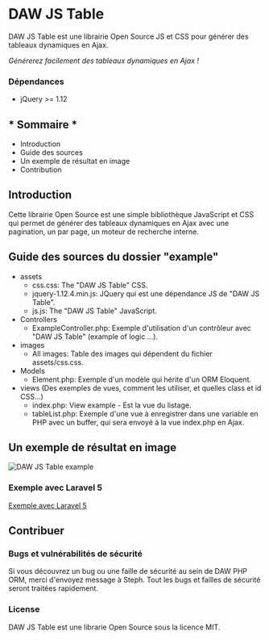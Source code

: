 # DAW JS Table

DAW JS Table est une librairie Open Source JS et CSS pour générer des tableaux dynamiques en Ajax.

*Générerez facilement des tableaux dynamiques en Ajax !*




### Dépendances

* jQuery >= 1.12






## * Sommaire *

* Introduction
* Guide des sources
* Un exemple de résultat en image
* Contribution






## Introduction

Cette librairie Open Source est une simple bibliothèque JavaScript et CSS qui permet de générer des tableaux dynamiques en Ajax avec une pagination, un par page, un moteur de recherche interne.






## Guide des sources du dossier "example"

* assets
    * css.css: The "DAW JS Table" CSS.
    * jquery-1.12.4.min.js: JQuery qui est une dépendance JS de "DAW JS Table".
    * js.js: The "DAW JS Table" JavaScript.
* Controllers
    * ExampleController.php: Exemple d'utilisation d'un contrôleur avec "DAW JS Table" (example of logic ...).
* images
    * All images: Table des images qui dépendent du fichier assets/css.css.
* Models
    * Element.php: Exemple d'un modèle qui hérite d'un ORM Eloquent.
* views (Des exemples de vues, comment les utiliser, et quelles class et id CSS...)
    * index.php: View example - Est la vue du listage.
    * tableList.php: Exemple d'une vue à enregistrer dans une variable en PHP avec un buffer, qui sera envoyé à la vue index.php en Ajax.






## Un exemple de résultat en image

![DAW JS Table example](https://www.devandweb.fr/medias/upload/package/daw-js-table-example.png)






### Exemple avec Laravel 5

[Exemple avec Laravel 5](https://github.com/stephweb/daw-js-table-with-laravel5-framework)






## Contribuer

### Bugs et vulnérabilités de sécurité

Si vous découvrez un bug ou une faille de sécurité au sein de DAW PHP ORM, merci d'envoyez message à Steph. Tout les bugs et failles de sécurité seront traitées rapidement.




### License

DAW JS Table est une librarie Open Source sous la licence MIT.